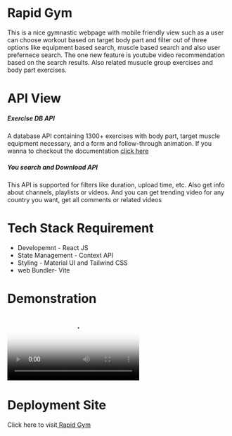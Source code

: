 <h1>Rapid Gym</h1>
<p>This is a nice gymnastic webpage with mobile friendly view such as a user can choose workout based on target body part and filter out of three options like equipment based search, muscle based search and also user prefernece search. The one new feature is youtube video recommendation based on the search results. Also related musucle group exercises and body part exercises.</p>
<h1>API View</h1>
<h5>Exercise DB API</h5>
<p>A database API containing 1300+ exercises with body part, target muscle equipment necessary, and a form and follow-through animation. If you wanna to checkout the documentation <a href="https://v2.exercisedb.io/docs">click here</a></p>
<h5>You search and Download API</h5>
<p>This API is supported for filters like duration, upload time, etc. Also get info about channels, playlists or videos. And you can get trending video for any country you want, get all comments or related videos</p>
<h1>Tech Stack Requirement</h1>
<ul>
  <li>Developemnt - React JS</li>
  <li>State Management - Context API</li>
  <li>Styling - Material UI and Tailwind CSS</li>
  <li>web Bundler- Vite</li>
</ul>
<h1>Demonstration</h1>
<video controls poster="FINALGYMPOSTER.png">
  <source src="FINALGYMDEMO.mp4" type="video/mp4"  />
</video>
<h1>Deployment Site</h1>
Click here to visit<a href="https://modern-react-quizz.netlify.app/"> Rapid Gym</a>
